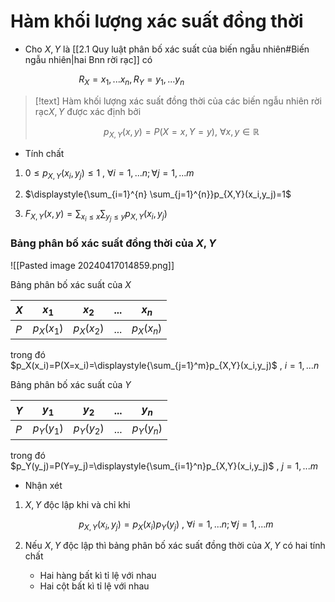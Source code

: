 
# Hàm khối lượng xác suất đồng thời 

- Cho $X,Y$ là [[2.1 Quy luật phân bố xác suất của biến ngẫu nhiên#Biến ngẫu nhiên|hai Bnn rời rạc]] có

$\hspace{3cm}$$R_X={x_1,...x_n},R_Y={y_1,...y_n}$

>[!text]
>Hàm khối lượng xác suất đồng thời của các biến ngẫu nhiên rời rạc$X,Y$ được xác định bởi
>
>$\hspace{3cm}$$p_{X,Y}(x,y)=P(X=x,Y=y)$, $\forall x,y\in \mathbb R$

- Tính chất

1. $0\leq p_{X,Y}(x_i,y_j)\leq 1$ ,   $\forall i=1,...n; \forall j=1,...m$ 

2. $\displaystyle{\sum_{i=1}^{n} \sum_{j=1}^{n}}p_{X,Y}(x_i,y_j)=1$ 

3. $F_{X,Y}(x,y)=\displaystyle{\sum_{x_i\leq x} \sum_{y_j\leq y}}p_{X,Y}(x_i,y_j)$ 

### Bảng phân bố xác suất đồng thời của $X,Y$

![[Pasted image 20240417014859.png]]

Bảng phân bố xác suất của $X$

| $X$ |   $x_1$    |   $x_2$    | $...$ |   $x_n$    |
| :-- | :--------: | :--------: | :---: | :--------: |
| $P$ | $p_X(x_1)$ | $p_X(x_2)$ | $...$ | $p_X(x_n)$ |
trong đó 
$\hspace{3cm}$$p_X(x_i)=P(X=x_i)=\displaystyle{\sum_{j=1}^m}p_{X,Y}(x_i,y_j)$ ,   $i=1,...n$ 


Bảng phân bố xác suất của $Y$

| $Y$ |   $y_1$    |   $y_2$    | $...$ |   $y_n$    |
| :-- | :--------: | :--------: | :---: | :--------: |
| $P$ | $p_Y(y_1)$ | $p_Y(y_2)$ | $...$ | $p_Y(y_n)$ |
trong đó 
$\hspace{3cm}$$p_Y(y_j)=P(Y=y_j)=\displaystyle{\sum_{i=1}^n}p_{X,Y}(x_i,y_j)$ ,   $j=1,...m$

- Nhận xét

1. $X,Y$ độc lập khi và chỉ khi

$\hspace{3cm}$$p_{X,Y}(x_i,y_j)=p_X(x_i)p_Y(y_j)$ ,   $\forall i=1,...n ; \forall j=1,...m$ 

2. Nếu $X,Y$ độc lập thì bảng phân bố xác suất đồng thời của $X,Y$ có hai tính chất

	+ Hai hàng bất kì tỉ lệ với nhau
	+ Hai cột bất kì tỉ lệ với nhau





